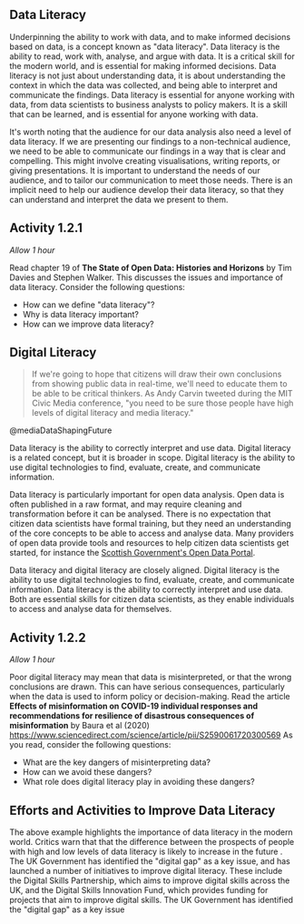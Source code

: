 ## Data Literacy

Underpinning the ability to work with data, and to make informed decisions based
on data, is a concept known as "data literacy". Data literacy is the ability to
read, work with, analyse, and argue with data. It is a critical skill for the
modern world, and is essential for making informed decisions. Data literacy is
not just about understanding data, it is about understanding the context in
which the data was collected, and being able to interpret and communicate the
findings. Data literacy is essential for anyone working with data, from data
scientists to business analysts to policy makers. It is a skill that can be
learned, and is essential for anyone working with data.

It's worth noting that the audience for our data analysis also need a level of
data literacy. If we are presenting our findings to a non-technical audience, we
need to be able to communicate our findings in a way that is clear and
compelling. This might involve creating visualisations, writing reports, or
giving presentations. It is important to understand the needs of our audience,
and to tailor our communication to meet those needs. There is an implicit need
to help our audience develop their data literacy, so that they can understand
and interpret the data we present to them.

## Activity 1.2.1

_Allow 1 hour_

Read chapter 19 of **The State of Open Data: Histories and Horizons** by Tim
Davies and Stephen Walker. This discusses the issues and importance of data
literacy. Consider the following questions:

- How can we define "data literacy"?
- Why is data literacy important?
- How can we improve data literacy?

## Digital Literacy

> If we're going to hope that citizens will draw their own conclusions from
> showing public data in real-time, we'll need to educate them to be able to be
> critical thinkers. As Andy Carvin tweeted during the MIT Civic Media
> conference, "you need to be sure those people have high levels of digital
> literacy and media literacy."

@mediaDataShapingFuture

Data literacy is the ability to correctly interpret and use data. Digital
literacy is a related concept, but it is broader in scope. Digital literacy is
the ability to use digital technologies to find, evaluate, create, and
communicate information.

Data literacy is particularly important for open data analysis. Open data is
often published in a raw format, and may require cleaning and transformation
before it can be analysed. There is no expectation that citizen data scientists
have formal training, but they need an understanding of the core concepts to be
able to access and analyse data. Many providers of open data provide tools and
resources to help citizen data scientists get started, for instance the
[Scottish Government's Open Data Portal](https://www.statistics.gov.scot/).

Data literacy and digital literacy are closely aligned. Digital literacy is the
ability to use digital technologies to find, evaluate, create, and communicate
information. Data literacy is the ability to correctly interpret and use data.
Both are essential skills for citizen data scientists, as they enable
individuals to access and analyse data for themselves.

## Activity 1.2.2

_Allow 1 hour_

Poor digital literacy may mean that data is misinterpreted, or that the wrong
conclusions are drawn. This can have serious consequences, particularly when the
data is used to inform policy or decision-making. Read the article **Effects of
misinformation on COVID-19 individual responses and recommendations for
resilience of disastrous consequences of misinformation** by Baura et al (2020)
<https://www.sciencedirect.com/science/article/pii/S2590061720300569> As you
read, consider the following questions:

- What are the key dangers of misinterpreting data?
- How can we avoid these dangers?
- What role does digital literacy play in avoiding these dangers?

## Efforts and Activities to Improve Data Literacy

The above example highlights the importance of data literacy in the modern world. Critics warn that that the difference between the prospects of people with high and low levels of data literacy is likely to increase in the future . The UK Government has identified the "digital gap" as a key issue, and has launched a number of initiatives to improve digital literacy. These include the Digital Skills Partnership, which aims to improve digital skills across the UK, and the Digital Skills Innovation Fund, which provides funding for projects that aim to improve digital skills.
The UK Government has identified the "digital gap" as a key issue

<!-- TODO: add more activities -->

<!-- TODO: ~400 words -->
